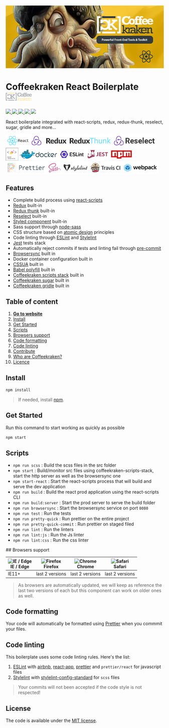 ![Coffeekraken HTML Boilerplate](/.resources/doc-header.jpg)

# Coffeekraken React Boilerplate <img src="/.resources/coffeekraken-logo.jpg" height="25px" />

<p>
	<!-- <a href="https://travis-ci.org/coffeekraken/react-boilerplate">
		<img src="https://img.shields.io/travis/coffeekraken/react-boilerplate.svg?style=flat-square" />
	</a> -->
	<!-- <a href="https://www.npmjs.com/package/{package-name}">
		<img src="https://img.shields.io/npm/v/{package-name}.svg?style=flat-square" />
	</a> -->
	<!-- <a href="https://github.com/coffeekraken/react-boilerplate/blob/master/LICENSE.txt">
		<img src="https://img.shields.io/npm/l/{package-name}.svg?style=flat-square" />
	</a> -->
	<!-- <a href="https://github.com/coffeekraken/react-boilerplate">
		<img src="https://img.shields.io/npm/dt/{package-name}.svg?style=flat-square" />
	</a>
	<a href="https://github.com/coffeekraken/react-boilerplate">
		<img src="https://img.shields.io/github/forks/coffeekraken/react-boilerplate.svg?style=social&label=Fork&style=flat-square" />
	</a>
	<a href="https://github.com/coffeekraken/react-boilerplate">
		<img src="https://img.shields.io/github/stars/coffeekraken/react-boilerplate.svg?style=social&label=Star&style=flat-square" />
	</a>-->
  <a href="https://github.com/coffeekraken/react-boilerplate">
    <img src="https://img.shields.io/david/coffeekraken/react-boilerplate.svg?style=flat-square" />
  </a>
  <a href="https://github.com/coffeekraken/react-boilerplate">
    <img src="https://img.shields.io/david/dev/coffeekraken/react-boilerplate.svg?style=flat-square" />
  </a>
  <a href="https://github.com/Coffeekraken/react-boilerplate/blob/master/LICENSE.txt">
    <img src="https://img.shields.io/github/license/mashape/apistatus.svg?style=flat-square" />
  </a>
	<a href="https://twitter.com/coffeekrakenio">
		<img src="https://img.shields.io/twitter/url/http/coffeekrakenio.svg?style=social&style=flat-square" />
	</a>
	<a href="https://coffeekraken.io">
		<img src="https://img.shields.io/twitter/url/http/shields.io.svg?style=flat-square&label=https://coffeekraken.io&colorB=f2bc2b&style=flat-square" />
	</a>
</p>

React boilerplate integrated with react-scripts, redux, redux-thunk, reselect, sugar, gridle and more...

<img src="/.resources/react.png" title="React" height="40px" /><img src="/.resources/redux.png" title="Redux" height="40px" /><img src="/.resources/thunk.png" title="Redux Thunk" height="40px" /><img src="/.resources/reselect.png" title="Redux Reselect" height="40px" /><img src="/.resources/styled-components.png" title="Styled components" height="40px" /><img src="/.resources/docker.png" title="Docker" height="40px" /><img src="/.resources/eslint.png" title="ESLint" height="40px" /><img src="/.resources/jest.png" title="Jest" height="40px" /><img src="/.resources/npm.png" title="NPM" height="40px" />
<img src="/.resources/prettier.png" title="Prettier" height="40px" /><img src="/.resources/sass.png" title="Sass" height="40px" /><img src="/.resources/stylelint.png" title="Stylelint" height="40px" /><img src="/.resources/travisci.png" title="Travis CI" height="40px" /><img src="/.resources/webpack.png" title="Webpack" height="40px" />

## Features

- Complete build process using [react-scripts](https://github.com/facebook/create-react-app)
- [Redux](https://redux.js.org/) built-in
- [Redux thunk](https://github.com/reduxjs/redux-thunk) built-in
- [Reselect](https://github.com/reduxjs/reselect) built-in
- [Styled component](https://www.styled-components.com/) built-in
- Sass support through [node-sass](https://github.com/sass/node-sass)
- CSS structure based on [atomic design](http://bradfrost.com/blog/post/atomic-web-design/) principles
- Code linting through [ESLint](https://eslint.org/) and [Stylelint](https://stylelint.io/)
- [Jest](https://jestjs.io/) tests stack
- Automatically reject commits if tests and linting fail through [pre-commit](https://www.npmjs.com/package/pre-commit)
- [Browsersync](https://browsersync.io/) built in
- Docker container configuration built in
- [CSSUA](http://cssuseragent.org/) built in
- [Babel polyfill](https://babeljs.io/docs/en/babel-polyfill) built in
- [Coffeekraken scripts stack](https://github.com/coffeekraken/scripts-stack) built in
- [Coffeekraken sugar](https://github.com/coffeekraken/sugar) built in
- [Coffeekraken gridle](https://github.com/coffeekraken/gridle) built in

## Table of content

1. **[Go to website](https://coffeekraken.io)**
2. [Install](#readme-install)
3. [Get Started](#readme-get-started)
4. [Scripts](#readme-scripts)
5. [Browsers support](#readme-browsers-support)
6. [Code formatting](#readme-code-formatting)
7. [Code linting](#readme-code-linting)
8. [Contribute](https://github.com/Coffeekraken/coffeekraken/blob/master/contribute.md)
9. [Who are Coffeekraken?](https://github.com/Coffeekraken/coffeekraken/blob/master/who-are-we.md)
10. [Licence](#readme-license)

<a name="readme-install"></a>

## Install

```sh
npm install
```

> If needed, install [npm](https://www.npmjs.com/get-npm).

<a name="readme-get-started"></a>

## Get Started

Run this command to start working as quickly as possible

```sh
npm start
```

<a name="readme-scripts"></a>

## Scripts

- `npm run scss` : Build the scss files in the src folder
- `npm start` : Build/monitor src files using coffeekraken-scripts-stack, start the http server as well as the browsersync one
- `npm start-react` : Start the react-scripts process that will build and serve the dev application
- `npm run build` : Build the react prod application using the react-scripts CLI
- `npm run build:server` : Start the prod server to serve the build folder
- `npm run browsersync` : Start the browsersync service on port `8080`
- `npm run test` : Run the tests
- `npm run pretty-quick` : Run prettier on the entire project
- `npm run pretty-quick-commit` : Run prettier on staged filed
- `npm run lint` : Run the linters
- `npm run lint:js` : Run the Js linter
- `npm run lint:css` : Run the css linter

<a name="readme-browsers-support"></a>
## Browsers support

| <img src="https://raw.githubusercontent.com/godban/browsers-support-badges/master/src/images/edge.png" alt="IE / Edge" width="16px" height="16px" /></br>IE / Edge | <img src="https://raw.githubusercontent.com/godban/browsers-support-badges/master/src/images/firefox.png" alt="Firefox" width="16px" height="16px" /></br>Firefox | <img src="https://raw.githubusercontent.com/godban/browsers-support-badges/master/src/images/chrome.png" alt="Chrome" width="16px" height="16px" /></br>Chrome | <img src="https://raw.githubusercontent.com/godban/browsers-support-badges/master/src/images/safari.png" alt="Safari" width="16px" height="16px" /></br>Safari |
| ------------------------------------------------------------------------------------------------------------------------------------------------------------------ | ----------------------------------------------------------------------------------------------------------------------------------------------------------------- | -------------------------------------------------------------------------------------------------------------------------------------------------------------- | -------------------------------------------------------------------------------------------------------------------------------------------------------------- |
| IE11+                                                                                                                                                              | last 2 versions                                                                                                                                                   | last 2 versions                                                                                                                                                | last 2 versions                                                                                                                                                |

> As browsers are automatically updated, we will keep as reference the last two versions of each but this component can work on older ones as well.

<a id="readme-code-formatting"></a>

## Code formatting

Your code will automatically be formatted using [Prettier](https://prettier.io/) when you commmit your files.

<a id="readme-code-linting"></a>

## Code linting

This boilerplate uses some code linting rules. Here's the list:

1. [ESLint](https://eslint.org/) with [airbnb](https://www.npmjs.com/package/eslint-config-airbnb), [react-app](https://www.npmjs.com/package/eslint-config-react-app), [prettier](https://github.com/prettier/eslint-config-prettier) and `prettier/react` for javascript files
2. [Stylelint](https://github.com/stylelint/stylelint) with [stylelint-config-standard](https://github.com/stylelint/stylelint-config-standard) for `scss` files

> Your commits will not been accepted if the code style is not respected!

<a name="readme-license"></a>

## License

The code is available under the [MIT license](LICENSE.txt).
